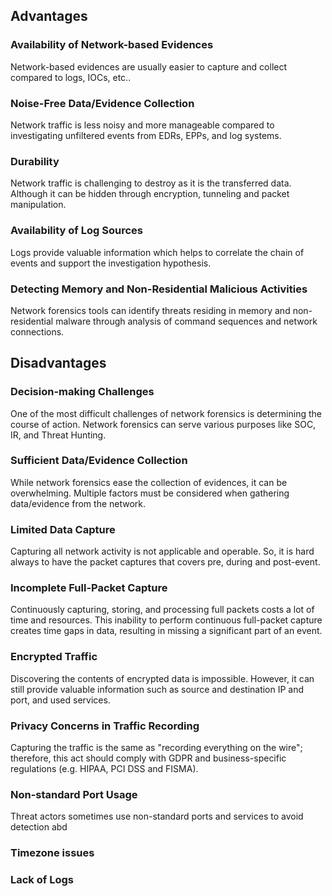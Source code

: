 ## Advantages
### Availability of Network-based Evidences
Network-based evidences are usually easier to capture and collect compared to logs, IOCs, etc..
### Noise-Free Data/Evidence Collection
Network traffic is less noisy and more manageable compared to investigating unfiltered events from EDRs, EPPs, and log systems.
### Durability
Network traffic is challenging to destroy as it is the transferred data. Although it can be hidden through encryption, tunneling and packet manipulation.
### Availability of Log Sources
Logs provide valuable information which helps to correlate the chain of events and support the investigation hypothesis.
### Detecting Memory and Non-Residential Malicious Activities
Network forensics tools can identify threats residing in memory and non-residential malware through analysis of command sequences and network connections.
## Disadvantages
### Decision-making Challenges
One of the most difficult challenges of network forensics is determining the course of action. Network forensics can serve various purposes like SOC, IR, and Threat Hunting.
### Sufficient Data/Evidence Collection
While network forensics ease the collection of evidences, it can be overwhelming. Multiple factors must be considered when gathering data/evidence from the network.
### Limited Data Capture
Capturing all network activity is not applicable and operable. So, it is hard always to have the packet captures that covers pre, during and post-event. 
### Incomplete Full-Packet Capture
Continuously capturing, storing, and processing full packets costs a lot of time and resources. This inability to perform continuous full-packet capture creates time gaps in data, resulting in missing a significant part of an event.
### Encrypted Traffic
Discovering the contents of encrypted data is impossible. However, it can still provide valuable information such as source and destination IP and port, and used services.
### Privacy Concerns in Traffic Recording
Capturing the traffic is the same as "recording everything on the wire"; therefore, this act should comply with GDPR and business-specific regulations (e.g. HIPAA, PCI DSS and FISMA).
### Non-standard Port Usage
Threat actors sometimes use non-standard ports and services to avoid detection abd
### Timezone issues
### Lack of Logs
